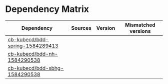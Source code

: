 # Dependency Matrix

Dependency | Sources | Version | Mismatched versions
---------- | ------- | ------- | -------------------
[cb-kubecd/bdd-spring-1584289413](https://github.com/cb-kubecd/bdd-spring-1584289413.git) |  | []() | 
[cb-kubecd/bdd-nh-1584290538](https://github.com/cb-kubecd/bdd-nh-1584290538.git) |  | []() | 
[cb-kubecd/bdd-sbhg-1584290538](https://github.com/cb-kubecd/bdd-sbhg-1584290538.git) |  | []() | 
